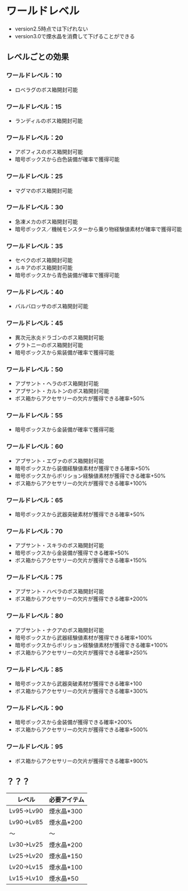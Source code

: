 # ワールドレベル

* version2.5時点では下げれない
* version3.0で煙水晶を消費して下げることができる

## レベルごとの効果

### ワールドレベル：10
* ロベラグのボス箱開封可能

### ワールドレベル：15
* ランディルのボス箱開封可能

### ワールドレベル：20
* アポフィスのボス箱開封可能
* 暗号ボックスから白色装備が確率で獲得可能

### ワールドレベル：25
* マグマのボス箱開封可能

### ワールドレベル：30
* 急凍メカのボス箱開封可能
* 暗号ボックス／機械モンスターから乗り物経験値素材が確率で獲得可能

### ワールドレベル：35
* セベクのボス箱開封可能
* ルキアのボス箱開封可能
* 暗号ボックスから青色装備が確率で獲得可能

### ワールドレベル：40
* バルバロッサのボス箱開封可能

### ワールドレベル：45
* 異次元氷炎ドラゴンのボス箱開封可能
* グラトニーのボス箱開封可能
* 暗号ボックスから紫装備が確率で獲得可能

### ワールドレベル：50
* アブサント・ヘラのボス箱開封可能
* アブサント・カルトンのボス箱開封可能
* ボス箱からアクセサリーの欠片が獲得できる確率+50%

### ワールドレベル：55
* 暗号ボックスから金装備が確率で獲得可能

### ワールドレベル：60
* アブサント・エヴァのボス箱開封可能
* 暗号ボックスから装備経験値素材が獲得できる確率+50%
* 暗号ボックスからボリション経験値素材が獲得できる確率+50%
* ボス箱からアクセサリーの欠片が獲得できる確率+100%

### ワールドレベル：65
* 暗号ボックスから武器突破素材が獲得できる確率+50%

### ワールドレベル：70
* アブサント・スキラのボス箱開封可能
* 暗号ボックスから金装備が獲得できる確率+50%
* ボス箱からアクセサリーの欠片が獲得できる確率+150%

### ワールドレベル：75
* アブサント・ハベラのボス箱開封可能
* ボス箱からアクセサリーの欠片が獲得できる確率+200%

### ワールドレベル：80
* アブサント・ナクアのボス箱開封可能
* 暗号ボックスから武器経験値素材が獲得できる確率+100%
* 暗号ボックスからボリション経験値素材が獲得できる確率+100%
* ボス箱からアクセサリーの欠片が獲得できる確率+250%

### ワールドレベル：85
* 暗号ボックスから武器突破素材が獲得できる確率+100
* ボス箱からアクセサリーの欠片が獲得できる確率+300%

### ワールドレベル：90
* 暗号ボックスから金装備が獲得できる確率+200%
* ボス箱からアクセサリーの欠片が獲得できる確率+500%

### ワールドレベル：95
* ボス箱からアクセサリーの欠片が獲得できる確率+900%

## ？？？

| レベル | 必要アイテム |
| --- | --- |
| Lv95→Lv90 | 煙水晶*300 |
| Lv90→Lv85 | 煙水晶*200 |
| ～ | ～ |
| Lv30→Lv25 | 煙水晶*200 |
| Lv25→Lv20 | 煙水晶*150 |
| Lv20→Lv15 | 煙水晶*100 |
| Lv15→Lv10 | 煙水晶*50 |

